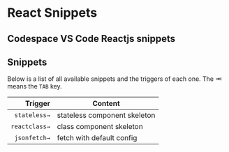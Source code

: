 # React Snippets
## Codespace VS Code Reactjs snippets
## Snippets

Below is a list of all available snippets and the triggers of each one. The **⇥** means the `TAB` key.

| Trigger  | Content |
| -------: | ------- |
| `stateless→`   | stateless component skeleton |
| `reactclass→`   | class component skeleton |
| `jsonfetch→`  | fetch with default config |